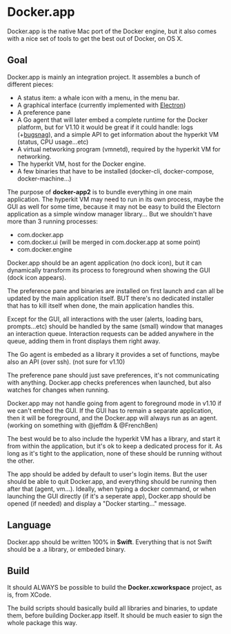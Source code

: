# Docker.app

Docker.app is the native Mac port of the Docker engine, but it also comes with a nice set of tools to get the best out of Docker, on OS X. 

## Goal

Docker.app is mainly an integration project. It assembles a bunch of different pieces:

- A status item: a whale icon with a menu, in the menu bar. 
- A graphical interface (currently implemented with [Electron](http://electron.atom.io))
- A preference pane
- A Go agent that will later embed a complete runtime for the Docker platform, but for V1.10 it would be great if it could handle: logs (+[bugsnag](https://bugsnag.com)), and a simple API to get information about the hyperkit VM (status, CPU usage...etc)
- A virtual networking program (vmnetd), required by the hyperkit VM for networking.
- The hyperkit VM, host for the Docker engine.
- A few binaries that have to be installed (docker-cli, docker-compose, docker-machine...)


The purpose of **docker-app2** is to bundle everything in one main application. The hyperkit VM may need to run in its own process, maybe the GUI as well for some time, because it may not be easy to build the Electorn application as a simple window manager library... But we shouldn't have more than 3 running processes:

- com.docker.app
- com.docker.ui (will be merged in com.docker.app at some point)
- com.docker.engine

Docker.app should be an agent application (no dock icon), but it can dynamically transform its process to foreground when showing the GUI (dock icon appears).

The preference pane and binaries are installed on first launch and can all be updated by the main application itself. BUT there's no dedicated installer that has to kill itself when done, the main application handles this.

Except for the GUI, all interactions with the user (alerts, loading bars, prompts...etc) should be handled by the same (small) window that manages an interaction queue. Interaction requests can be added anywhere in the queue, adding them in front displays them right away.

The Go agent is embeded as a library it provides a set of functions, maybe also an API (over ssh). (not sure for v1.10)

The preference pane should just save preferences, it's not communicating with anything. Docker.app checks preferences when launched, but also watches for changes when running.

Docker.app may not handle going from agent to foreground mode in v1.10 if we can't embed the GUI. If the GUI has to remain a separate application, then it will be foreground, and the Docker.app will always run as an agent. (working on something with @jeffdm & @FrenchBen)

The best would be to also include the hyperkit VM has a library, and start it from within the application, but it's ok to keep a dedicated process for it. As long as it's tight to the application, none of these should be running without the other.

The app should be added by default to user's login items. But the user should be able to quit Docker.app, and everything should be running then after that (agent, vm...). Ideally, when typing a docker command, or when launching the GUI directly (if it's a seperate app), Docker.app should be opened (if needed) and display a "Docker starting..." message.

## Language

Docker.app should be written 100% in **Swift**. Everything that is not Swift should be a .a library, or embeded binary.

## Build

It should ALWAYS be possible to build the **Docker.xcworkspace** project, as is, from XCode.

The build scripts should basically build all libraries and binaries, to update them, before building Docker.app itself. It should be much easier to sign the whole package this way.

